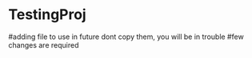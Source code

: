# TestingProj
#adding file to use in future dont copy them, you will be in trouble
#few changes are required
